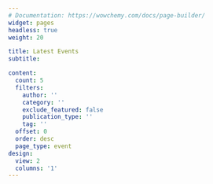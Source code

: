 ```yaml
---
# Documentation: https://wowchemy.com/docs/page-builder/
widget: pages
headless: true
weight: 20

title: Latest Events
subtitle:

content:
  count: 5
  filters:
    author: ''
    category: ''
    exclude_featured: false
    publication_type: ''
    tag: ''
  offset: 0
  order: desc
  page_type: event
design:
  view: 2
  columns: '1'
---
```


